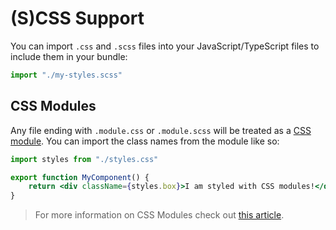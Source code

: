 # (S)CSS Support

You can import `.css` and `.scss` files into your JavaScript/TypeScript files to
include them in your bundle:

```js
import "./my-styles.scss"
```

## CSS Modules

Any file ending with `.module.css` or `.module.scss` will be treated as a
[CSS module](https://github.com/css-modules/css-modules). You can import the
class names from the module like so:

```jsx
import styles from "./styles.css"

export function MyComponent() {
    return <div className={styles.box}>I am styled with CSS modules!</div>
}
```

> For more information on CSS Modules check out
> [this article](https://css-tricks.com/css-modules-part-1-need/).
